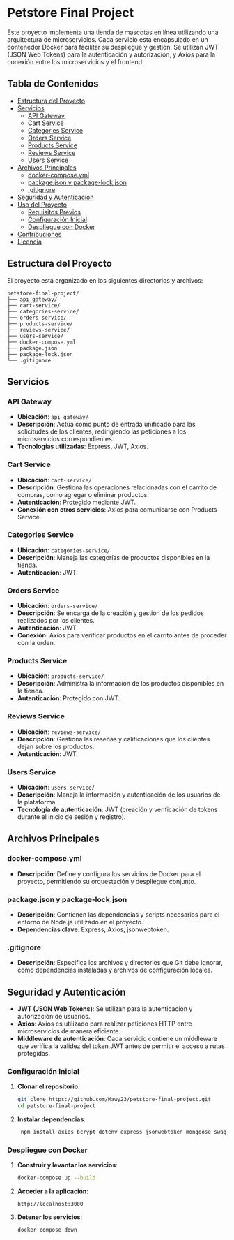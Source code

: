 # Petstore Final Project

Este proyecto implementa una tienda de mascotas en línea utilizando una arquitectura de microservicios. Cada servicio está encapsulado en un contenedor Docker para facilitar su despliegue y gestión. Se utilizan JWT (JSON Web Tokens) para la autenticación y autorización, y Axios para la conexión entre los microservicios y el frontend.

## Tabla de Contenidos

- [Estructura del Proyecto](#estructura-del-proyecto)
- [Servicios](#servicios)
  - [API Gateway](#api-gateway)
  - [Cart Service](#cart-service)
  - [Categories Service](#categories-service)
  - [Orders Service](#orders-service)
  - [Products Service](#products-service)
  - [Reviews Service](#reviews-service)
  - [Users Service](#users-service)
- [Archivos Principales](#archivos-principales)
  - [docker-compose.yml](#docker-composeyml)
  - [package.json y package-lock.json](#packagejson-y-package-lockjson)
  - [.gitignore](#gitignore)
- [Seguridad y Autenticación](#seguridad-y-autenticación)
- [Uso del Proyecto](#uso-del-proyecto)
  - [Requisitos Previos](#requisitos-previos)
  - [Configuración Inicial](#configuración-inicial)
  - [Despliegue con Docker](#despliegue-con-docker)
- [Contribuciones](#contribuciones)
- [Licencia](#licencia)

## Estructura del Proyecto

El proyecto está organizado en los siguientes directorios y archivos:

```
petstore-final-project/
├── api_gateway/
├── cart-service/
├── categories-service/
├── orders-service/
├── products-service/
├── reviews-service/
├── users-service/
├── docker-compose.yml
├── package.json
├── package-lock.json
└── .gitignore
```

## Servicios

### API Gateway
- **Ubicación**: `api_gateway/`
- **Descripción**: Actúa como punto de entrada unificado para las solicitudes de los clientes, redirigiendo las peticiones a los microservicios correspondientes.
- **Tecnologías utilizadas**: Express, JWT, Axios.

### Cart Service
- **Ubicación**: `cart-service/`
- **Descripción**: Gestiona las operaciones relacionadas con el carrito de compras, como agregar o eliminar productos.
- **Autenticación**: Protegido mediante JWT.
- **Conexión con otros servicios**: Axios para comunicarse con Products Service.

### Categories Service
- **Ubicación**: `categories-service/`
- **Descripción**: Maneja las categorías de productos disponibles en la tienda.
- **Autenticación**: JWT.

### Orders Service
- **Ubicación**: `orders-service/`
- **Descripción**: Se encarga de la creación y gestión de los pedidos realizados por los clientes.
- **Autenticación**: JWT.
- **Conexión**: Axios para verificar productos en el carrito antes de proceder con la orden.

### Products Service
- **Ubicación**: `products-service/`
- **Descripción**: Administra la información de los productos disponibles en la tienda.
- **Autenticación**: Protegido con JWT.

### Reviews Service
- **Ubicación**: `reviews-service/`
- **Descripción**: Gestiona las reseñas y calificaciones que los clientes dejan sobre los productos.
- **Autenticación**: JWT.

### Users Service
- **Ubicación**: `users-service/`
- **Descripción**: Maneja la información y autenticación de los usuarios de la plataforma.
- **Tecnología de autenticación**: JWT (creación y verificación de tokens durante el inicio de sesión y registro).

## Archivos Principales

### docker-compose.yml
- **Descripción**: Define y configura los servicios de Docker para el proyecto, permitiendo su orquestación y despliegue conjunto.

### package.json y package-lock.json
- **Descripción**: Contienen las dependencias y scripts necesarios para el entorno de Node.js utilizado en el proyecto.
- **Dependencias clave**: Express, Axios, jsonwebtoken.

### .gitignore
- **Descripción**: Especifica los archivos y directorios que Git debe ignorar, como dependencias instaladas y archivos de configuración locales.

## Seguridad y Autenticación
- **JWT (JSON Web Tokens)**: Se utilizan para la autenticación y autorización de usuarios.
- **Axios**: Axios es utilizado para realizar peticiones HTTP entre microservicios de manera eficiente.
- **Middleware de autenticación**: Cada servicio contiene un middleware que verifica la validez del token JWT antes de permitir el acceso a rutas protegidas.


### Configuración Inicial
1. **Clonar el repositorio**:
   ```bash
   git clone https://github.com/Mawy23/petstore-final-project.git
   cd petstore-final-project
   ```
2. **Instalar dependencias**:
   ```bash
    npm install axios bcrypt dotenv express jsonwebtoken mongoose swagger-jsdoc swagger-ui-express
   ```

### Despliegue con Docker
1. **Construir y levantar los servicios**:
   ```bash
   docker-compose up --build
   ```
2. **Acceder a la aplicación**:
   ```
   http://localhost:3000
   ```
3. **Detener los servicios**:
   ```bash
   docker-compose down
   ```


